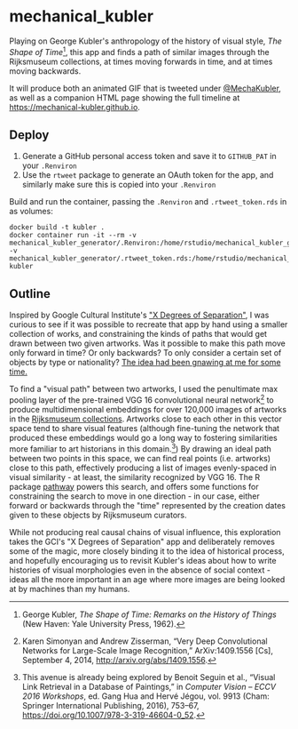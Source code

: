 # mechanical_kubler

Playing on George Kubler's anthropology of the history of visual style, _The Shape of Time_[^kubler], this app and finds a path of similar images through the Rijksmuseum collections, at times moving forwards in time, and at times moving backwards. 

[^kubler]: George Kubler, _The Shape of Time: Remarks on the History of Things_ (New Haven: Yale University Press, 1962).

It will produce both an animated GIF that is tweeted under [@MechaKubler](https://twitter.com/MechaKubler), as well as a companion HTML page showing the full timeline at <https://mechanical-kubler.github.io>.

## Deploy

1. Generate a GitHub personal access token and save it to `GITHUB_PAT` in your `.Renviron`
2. Use the `rtweet` package to generate an OAuth token for the app, and similarly make sure this is copied into your `.Renviron`

Build and run the container, passing the `.Renviron` and `.rtweet_token.rds` in as volumes:

```
docker build -t kubler .
docker container run -it --rm -v mechanical_kubler_generator/.Renviron:/home/rstudio/mechanical_kubler_generator/.Renviron -v mechanical_kubler_generator/.rtweet_token.rds:/home/rstudio/mechanical_kubler_generator/.rtweet_token.rds kubler
```

## Outline

Inspired by Google Cultural Institute's ["X Degrees of Separation"](https://artsexperiments.withgoogle.com/xdegrees/), I was curious to see if it was possible to recreate that app by hand using a smaller collection of works, and constraining the kinds of paths that would get drawn between two given artworks.
Was it possible to make this path move only forward in time? Or only backwards? To only consider a certain set of objects by type or nationality?
[The idea had been gnawing at me for some time.](https://twitter.com/matthewdlincoln/status/959253318160744448)

To find a "visual path" between two artworks, I used the penultimate max pooling layer of the pre-trained VGG 16 convolutional neural network[^vgg] to produce multidimensional embeddings for over 120,000 images of artworks in the [Rijksmuseum collections](https://www.rijksmuseum.nl/).
Artworks close to each other in this vector space tend to share visual features (although fine-tuning the network that produced these embeddings would go a long way to fostering similarities more familiar to art historians in this domain.[^seguin])
By drawing an ideal path between two points in this space, we can find real points (i.e. artworks) close to this path, effectively producing a list of images evenly-spaced in visual similarity - at least, the similarity recognized by VGG 16.
The R package [pathway](https://github.com/mdlincoln/pathway) powers this search, and offers some functions for constraining the search to move in one direction - in our case, either forward or backwards through the "time" represented by the creation dates given to these objects by Rijksmuseum curators.

[^seguin]: This avenue is already being explored by Benoit Seguin et al., “Visual Link Retrieval in a Database of Paintings,” in _Computer Vision – ECCV 2016 Workshops_, ed. Gang Hua and Hervé Jégou, vol. 9913 (Cham: Springer International Publishing, 2016), 753–67, <https://doi.org/10.1007/978-3-319-46604-0_52>.

[^vgg]: Karen Simonyan and Andrew Zisserman, “Very Deep Convolutional Networks for Large-Scale Image Recognition,” ArXiv:1409.1556 [Cs], September 4, 2014, <http://arxiv.org/abs/1409.1556>.

While not producing real causal chains of visual influence, this exploration takes the GCI's "X Degrees of Separation" app and deliberately removes some of the magic, more closely binding it to the idea of historical process, and hopefully encouraging us to revisit Kubler's ideas about how to write histories of visual morphologies even in the absence of social context - ideas all the more important in an age where more images are being looked at by machines than my humans.
